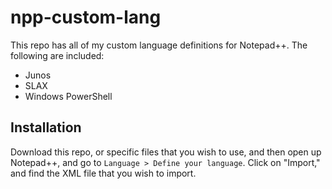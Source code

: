 # npp-custom-lang

This repo has all of my custom language definitions for Notepad++. The following are included:

* Junos
* SLAX
* Windows PowerShell

## Installation

Download this repo, or specific files that you wish to use, and then 
open up Notepad++, and go to `Language > Define your language`. Click on 
"Import," and find the XML file that you wish to import.